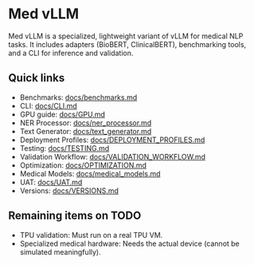 # Med vLLM

Med vLLM is a specialized, lightweight variant of vLLM for medical NLP tasks. It includes adapters (BioBERT, ClinicalBERT), benchmarking tools, and a CLI for inference and validation.

## Quick links

- Benchmarks: [docs/benchmarks.md](benchmarks.md)
- CLI: [docs/CLI.md](CLI.md)
- GPU guide: [docs/GPU.md](GPU.md)
- NER Processor: [docs/ner_processor.md](ner_processor.md)
- Text Generator: [docs/text_generator.md](text_generator.md)
- Deployment Profiles: [docs/DEPLOYMENT_PROFILES.md](DEPLOYMENT_PROFILES.md)
- Testing: [docs/TESTING.md](TESTING.md)
- Validation Workflow: [docs/VALIDATION_WORKFLOW.md](VALIDATION_WORKFLOW.md)
- Optimization: [docs/OPTIMIZATION.md](OPTIMIZATION.md)
- Medical Models: [docs/medical_models.md](medical_models.md)
- UAT: [docs/UAT.md](UAT.md)
- Versions: [docs/VERSIONS.md](VERSIONS.md)

## Remaining items on TODO

- TPU validation: Must run on a real TPU VM.
- Specialized medical hardware: Needs the actual device (cannot be simulated meaningfully).
